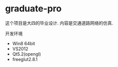 graduate-pro
============

这个项目是大四的毕业设计. 内容是交通道路网络的仿真. 

开发环境
* Win8 64bit 
* VS2012 
* Qt5.2(opengl) 
* freeglut2.8.1
